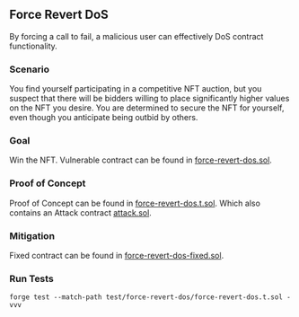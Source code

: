 ## Force Revert DoS
By forcing a call to fail, a malicious user can effectively DoS contract functionality.

### Scenario
You find yourself participating in a competitive NFT auction, but you suspect that there will be bidders willing to place significantly higher values on the NFT you desire. You are determined to secure the NFT for yourself, even though you anticipate being outbid by others.

### Goal
Win the NFT. Vulnerable contract can be found in [force-revert-dos.sol](force-revert-dos.sol).

### Proof of Concept
Proof of Concept can be found in [force-revert-dos.t.sol](../../test/force-revert-dos/force-revert-dos.t.sol). Which also contains an Attack contract [attack.sol](../../test/force-revert-dos/attack.sol).

### Mitigation
Fixed contract can be found in [force-revert-dos-fixed.sol](force-revert-dos-fixed.sol).

### Run Tests
```shell
forge test --match-path test/force-revert-dos/force-revert-dos.t.sol -vvv
```